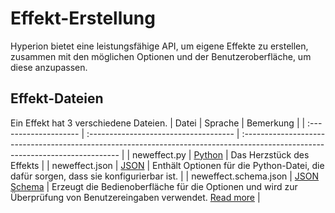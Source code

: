 # Effekt-Erstellung
Hyperion bietet eine leistungsfähige API, um eigene Effekte zu erstellen, zusammen mit den möglichen Optionen und der Benutzeroberfläche, um diese anzupassen.

## Effekt-Dateien 
Ein Effekt hat 3 verschiedene Dateien.
|         Datei         |               Sprache                 | Bemerkung                                                                                                                         |
| :-------------------- | :------------------------------------ | :-----------------------------------------------------------------------------------------------------------------------------    |
| neweffect.py          | [Python](https://www.python.org)      |                                Das Herzstück des Effekts                                                                          |
| neweffect.json        | [JSON](http://www.json.org)           |           Enthält Optionen für die Python-Datei, die dafür sorgen, dass sie konfigurierbar ist.                                   |
| neweffect.schema.json | [JSON Schema](http://json-schema.org) | Erzeugt die Bedienoberfläche für die Optionen und wird zur Überprüfung von Benutzereingaben verwendet. [Read more](/de/api/ui.md) |
